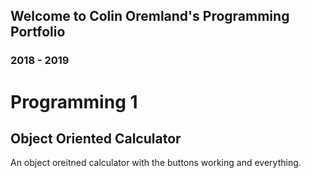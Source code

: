 ## Welcome to Colin Oremland's Programming Portfolio
### 2018 - 2019
# Programming 1 

## Object Oriented Calculator
An object oreitned calculator with the buttons working and everything.

